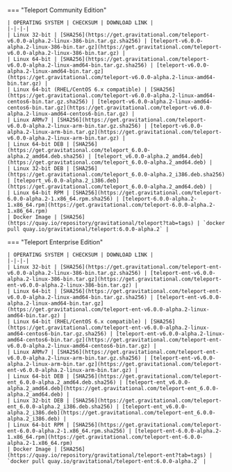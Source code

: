 === "Teleport Community Edition"

    | OPERATING SYSTEM | CHECKSUM | DOWNLOAD LINK |
    |-|-|-|
    | Linux 32-bit | [SHA256](https://get.gravitational.com/teleport-v6.0.0-alpha.2-linux-386-bin.tar.gz.sha256) | [teleport-v6.0.0-alpha.2-linux-386-bin.tar.gz](https://get.gravitational.com/teleport-v6.0.0-alpha.2-linux-386-bin.tar.gz) |
    | Linux 64-bit | [SHA256](https://get.gravitational.com/teleport-v6.0.0-alpha.2-linux-amd64-bin.tar.gz.sha256) | [teleport-v6.0.0-alpha.2-linux-amd64-bin.tar.gz](https://get.gravitational.com/teleport-v6.0.0-alpha.2-linux-amd64-bin.tar.gz) |
    | Linux 64-bit (RHEL/CentOS 6.x compatible) | [SHA256](https://get.gravitational.com/teleport-v6.0.0-alpha.2-linux-amd64-centos6-bin.tar.gz.sha256) | [teleport-v6.0.0-alpha.2-linux-amd64-centos6-bin.tar.gz](https://get.gravitational.com/teleport-v6.0.0-alpha.2-linux-amd64-centos6-bin.tar.gz) |
    | Linux ARMv7 | [SHA256](https://get.gravitational.com/teleport-v6.0.0-alpha.2-linux-arm-bin.tar.gz.sha256) | [teleport-v6.0.0-alpha.2-linux-arm-bin.tar.gz](https://get.gravitational.com/teleport-v6.0.0-alpha.2-linux-arm-bin.tar.gz) |
    | Linux 64-bit DEB | [SHA256](https://get.gravitational.com/teleport_6.0.0-alpha.2_amd64.deb.sha256) | [teleport_v6.0.0-alpha.2_amd64.deb](https://get.gravitational.com/teleport_6.0.0-alpha.2_amd64.deb) |
    | Linux 32-bit DEB | [SHA256](https://get.gravitational.com/teleport_6.0.0-alpha.2_i386.deb.sha256) | [teleport_v6.0.0-alpha.2_i386.deb](https://get.gravitational.com/teleport_6.0.0-alpha.2_amd64.deb) |
    | Linux 64-bit RPM | [SHA256](https://get.gravitational.com/teleport-6.0.0-alpha.2-1.x86_64.rpm.sha256) | [teleport-6.0.0-alpha.2-1.x86_64.rpm](https://get.gravitational.com/teleport-6.0.0-alpha.2-1.x86_64.rpm)
    | Docker Image | [SHA256](https://quay.io/repository/gravitational/teleport?tab=tags) | `docker pull quay.io/gravitational/teleport:6.0.0-alpha.2` |

=== "Teleport Enterprise Edition"

    | OPERATING SYSTEM | CHECKSUM | DOWNLOAD LINK |
    |-|-|-|
    | Linux 32-bit | [SHA256](https://get.gravitational.com/teleport-ent-v6.0.0-alpha.2-linux-386-bin.tar.gz.sha256) | [teleport-ent-v6.0.0-alpha.2-linux-386-bin.tar.gz](https://get.gravitational.com/teleport-ent-v6.0.0-alpha.2-linux-386-bin.tar.gz) |
    | Linux 64-bit | [SHA256](https://get.gravitational.com/teleport-ent-v6.0.0-alpha.2-linux-amd64-bin.tar.gz.sha256) | [teleport-ent-v6.0.0-alpha.2-linux-amd64-bin.tar.gz](https://get.gravitational.com/teleport-ent-v6.0.0-alpha.2-linux-amd64-bin.tar.gz) |
    | Linux 64-bit (RHEL/CentOS 6.x compatible) | [SHA256](https://get.gravitational.com/teleport-ent-v6.0.0-alpha.2-linux-amd64-centos6-bin.tar.gz.sha256) | [teleport-ent-v6.0.0-alpha.2-linux-amd64-centos6-bin.tar.gz](https://get.gravitational.com/teleport-ent-v6.0.0-alpha.2-linux-amd64-centos6-bin.tar.gz) |
    | Linux ARMv7 | [SHA256](https://get.gravitational.com/teleport-ent-v6.0.0-alpha.2-linux-arm-bin.tar.gz.sha256) | [teleport-ent-v6.0.0-alpha.2-linux-arm-bin.tar.gz](https://get.gravitational.com/teleport-ent-v6.0.0-alpha.2-linux-arm-bin.tar.gz) |
    | Linux 64-bit DEB | [SHA256](https://get.gravitational.com/teleport-ent_6.0.0-alpha.2_amd64.deb.sha256) | [teleport-ent_v6.0.0-alpha.2_amd64.deb](https://get.gravitational.com/teleport-ent_6.0.0-alpha.2_amd64.deb) |
    | Linux 32-bit DEB | [SHA256](https://get.gravitational.com/teleport-ent_6.0.0-alpha.2_i386.deb.sha256) | [teleport-ent_v6.0.0-alpha.2_i386.deb](https://get.gravitational.com/teleport-ent_6.0.0-alpha.2_i386.deb) |
    | Linux 64-bit RPM | [SHA256](https://get.gravitational.com/teleport-ent-6.0.0-alpha.2-1.x86_64.rpm.sha256) | [teleport-ent-6.0.0-alpha.2-1.x86_64.rpm](https://get.gravitational.com/teleport-ent-6.0.0-alpha.2-1.x86_64.rpm)
    | Docker Image | [SHA256](https://quay.io/repository/gravitational/teleport-ent?tab=tags) | `docker pull quay.io/gravitational/teleport-ent:6.0.0-alpha.2` |
